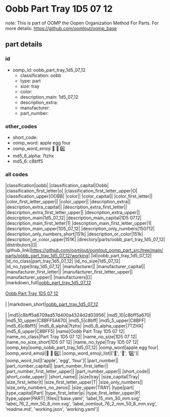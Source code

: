 # Oobb Part Tray 1D5 07 12  

note: This is part of OOMP the Oopen Organization Method For Parts. For more details: https://github.com/oomlout/oomp_base

##  part details





### id
* oomp_id: oobb_part_tray_1d5_07_12
  * classification: oobb
  * type: part
  * size: tray
  * color: 
  * description_main: 1d5_07_12
  * description_extra: 
  * manufacturer: 
  * part_number: 

### other_codes
* short_code: 
* oomp_word: apple egg four
* oomp_word_emoji :apple: :egg: :four:
* md5_6_alpha: 7tzhx
* md5_6: c8bff5

### all codes 
|classification|oobb|
|classification_capital|Oobb|
|classification_first_letter|o|
|classification_first_letter_upper|O|
|classification_upper|OOBB|
|color||
|color_capital||
|color_first_letter||
|color_first_letter_upper||
|color_upper||
|description_extra||
|description_extra_capital||
|description_extra_first_letter||
|description_extra_first_letter_upper||
|description_extra_upper||
|description_main|1d5_07_12|
|description_main_capital|1D5 07.12|
|description_main_first_letter|1|
|description_main_first_letter_upper|1|
|description_main_upper|1D5_07_12|
|description_only_numbers|150712|
|description_only_numbers_short|151k|
|description_or_color|151k|
|description_or_color_upper|151K|
|directory|parts/oobb_part_tray_1d5_07_12|
|distributors|[]|
|github_link|https://github.com/oomlout/oomlout_oomp_part_src/tree/main/parts/oobb_part_tray_1d5_07_12/working|
|id|oobb_part_tray_1d5_07_12|
|id_no_class|part_tray_1d5_07_12|
|id_no_size|1d5_07_12|
|id_no_type|tray_1d5_07_12|
|manufacturer||
|manufacturer_capital||
|manufacturer_first_letter||
|manufacturer_first_letter_upper||
|manufacturer_upper||
|manufacturers|[]|
|markdown_full|[oobb_part_tray_1d5_07_12](https://github.com/oomlout/oomlout_oomp_part_src/tree/main/parts/oobb_part_tray_1d5_07_12/working)<br>[](https://github.com/oomlout/oomlout_oomp_part_src/tree/main/parts/oobb_part_tray_1d5_07_12/working)<br>[Oobb Part Tray 1D5 07 12](https://github.com/oomlout/oomlout_oomp_part_src/tree/main/parts/oobb_part_tray_1d5_07_12/working)<br><br>|
|markdown_short|[oobb_part_tray_1d5_07_12](https://github.com/oomlout/oomlout_oomp_part_src/tree/main/parts/oobb_part_tray_1d5_07_12/working)<br><br>|
|md5|c8bff5a6709ad57d400a4324d2d03956|
|md5_10|c8bff5a670|
|md5_10_upper|C8BFF5A670|
|md5_5|c8bff|
|md5_5_upper|C8BFF|
|md5_6|c8bff5|
|md5_6_alpha|7tzhx|
|md5_6_alpha_upper|7TZHX|
|md5_6_upper|C8BFF5|
|name|Oobb Part Tray 1D5 07 12|
|name_no_class|Part Tray 1D5 07 12|
|name_no_size|1D5 07 12|
|name_no_size_short|1D5 07 12|
|name_no_type|Tray 1D5 07 12|
|oomp_key|oomp_oobb_part_tray_1d5_07_12|
|oomp_word|apple egg four|
|oomp_word_emoji|:apple: :egg: :four:|
|oomp_word_emoji_list|[':apple:', ':egg:', ':four:']|
|oomp_word_list|['apple', 'egg', 'four']|
|part_number||
|part_number_capital||
|part_number_first_letter||
|part_number_first_letter_upper||
|part_number_upper||
|short_code||
|short_code_upper||
|short_name||
|size|tray|
|size_capital|Tray|
|size_first_letter|t|
|size_first_letter_upper|T|
|size_only_numbers||
|size_only_numbers_no_zeros||
|size_upper|TRAY|
|type|part|
|type_capital|Part|
|type_first_letter|p|
|type_first_letter_upper|P|
|type_upper|PART|
|files|['base.yaml', 'label_15_mm_30_mm.svg', 'label_76_2_mm_50_8_mm.svg', 'label_oomlout_76_2_mm_50_8_mm.svg', 'readme.md', 'working.json', 'working.yaml']|
